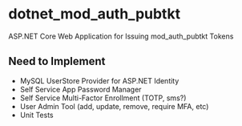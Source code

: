 # dotnet_mod_auth_pubtkt
ASP.NET Core Web Application for Issuing mod_auth_pubtkt Tokens

## Need to Implement

 - MySQL UserStore Provider for ASP.NET Identity
 - Self Service App Password Manager
 - Self Service Multi-Factor Enrollment (TOTP, sms?)
 - User Admin Tool (add, update, remove, require MFA, etc)
 - Unit Tests